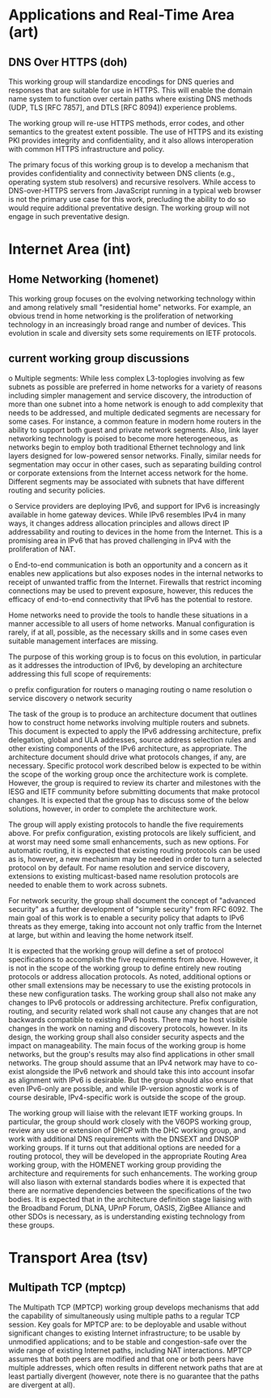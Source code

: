 # Applications and Real-Time Area (art) #
## DNS Over HTTPS (doh) ##
This working group will standardize encodings for DNS queries and responses
that are suitable for use in HTTPS. This will enable the domain name system to
function over certain paths where existing DNS methods (UDP, TLS [RFC 7857],
and DTLS [RFC 8094]) experience problems.

The working group will re-use HTTPS methods, error codes, and other semantics
to the greatest extent possible. The use of HTTPS and its existing PKI
provides integrity and confidentiality, and it also allows interoperation
with common HTTPS infrastructure and policy.

The primary focus of this working group is to develop a mechanism that
provides confidentiality and connectivity between DNS clients (e.g., operating
system stub resolvers) and recursive resolvers. While access to
DNS-over-HTTPS servers from JavaScript running in a typical web browser is not
the primary use case for this work, precluding the ability to do so would
require additional preventative design. The working group will not engage in
such preventative design.

# Internet Area (int) #
## Home Networking (homenet) ##
This working group focuses on the evolving networking technology
within and among relatively small "residential home" networks. For
example, an obvious trend in home networking is the proliferation of
networking technology in an increasingly broad range and number of
devices. This evolution in scale and diversity sets some requirements
on IETF protocols. 
## current working group discussions ##
o Multiple segments: While less complex L3-toplogies involving as few
subnets as possible are preferred in home networks for a variety of
reasons including simpler management and service discovery, the
introduction of more than one subnet into a home network is enough
to add complexity that needs to be addressed, and multiple
dedicated segments are necessary for some cases. For instance, a
common feature in modern home routers in the ability to support
both guest and private network segments. Also, link layer
networking technology is poised to become more heterogeneous, as
networks begin to employ both traditional Ethernet technology and
link layers designed for low-powered sensor networks. Finally,
similar needs for segmentation may occur in other cases, such as
separating building control or corporate extensions from the
Internet access network for the home. Different segments may be
associated with subnets that have different routing and security
policies.

o Service providers are deploying IPv6, and support for IPv6 is
increasingly available in home gateway devices. While IPv6 resembles
IPv4 in many ways, it changes address allocation principles and allows
direct IP addressability and routing to devices in the home from the
Internet. This is a promising area in IPv6 that has proved challenging
in IPv4 with the proliferation of NAT.

o End-to-end communication is both an opportunity and a concern as it
enables new applications but also exposes nodes in the internal
networks to receipt of unwanted traffic from the Internet. Firewalls
that restrict incoming connections may be used to prevent exposure,
however, this reduces the efficacy of end-to-end connectivity that
IPv6 has the potential to restore.

Home networks need to provide the tools to handle these situations in
a manner accessible to all users of home networks. Manual
configuration is rarely, if at all, possible, as the necessary skills
and in some cases even suitable management interfaces are missing.

The purpose of this working group is to focus on this evolution, in
particular as it addresses the introduction of IPv6, by developing an
architecture addressing this full scope of requirements:

o prefix configuration for routers
o managing routing
o name resolution
o service discovery
o network security

The task of the group is to produce an architecture document that
outlines how to construct home networks involving multiple routers and
subnets. This document is expected to apply the IPv6 addressing
architecture, prefix delegation, global and ULA addresses, source
address selection rules and other existing components of the IPv6
architecture, as appropriate. The architecture document should drive
what protocols changes, if any, are necessary. Specific protocol work
described below is expected to be within the scope of the working
group once the architecture work is complete. However, the group is
required to review its charter and milestones with the IESG and IETF
community before submitting documents that make protocol changes. It
is expected that the group has to discuss some of the below solutions,
however, in order to complete the architecture work.

The group will apply existing protocols to handle the five
requirements above. For prefix configuration, existing protocols are
likely sufficient, and at worst may need some small enhancements, such
as new options. For automatic routing, it is expected that existing
routing protocols can be used as is, however, a new mechanism may be
needed in order to turn a selected protocol on by default. For name
resolution and service discovery, extensions to existing
multicast-based name resolution protocols are needed to enable them to
work across subnets.

For network security, the group shall document the concept of
"advanced security" as a further development of "simple security" from
RFC 6092. The main goal of this work is to enable a security policy
that adapts to IPv6 threats as they emerge, taking into account not
only traffic from the Internet at large, but within and leaving the
home network itself.

It is expected that the working group will define a set of protocol
specifications to accomplish the five requirements from
above. However, it is not in the scope of the working group to define
entirely new routing protocols or address allocation protocols. As
noted, additional options or other small extensions may be necessary
to use the existing protocols in these new configuration tasks. The
working group shall also not make any changes to IPv6 protocols or
addressing architecture. Prefix configuration, routing, and security
related work shall not cause any changes that are not backwards
compatible to existing IPv6 hosts. There may be host visible changes
in the work on naming and discovery protocols, however. In its design,
the working group shall also consider security aspects and the impact
on manageability. The main focus of the working group is home
networks, but the group's results may also find applications in other
small networks. The group should assume that an IPv4 network may have
to co-exist alongside the IPv6 network and should take this into
account insofar as alignment with IPv6 is desirable. But the group
should also ensure that even IPv6-only are possible, and while
IP-version agnostic work is of course desirable, IPv4-specific work is
outside the scope of the group.

The working group will liaise with the relevant IETF working
groups. In particular, the group should work closely with the V6OPS
working group, review any use or extension of DHCP with the DHC
working group, and work with additional DNS requirements with the
DNSEXT and DNSOP working groups. If it turns out that additional
options are needed for a routing protocol, they will be developed in
the appropriate Routing Area working group, with the HOMENET working
group providing the architecture and requirements for such
enhancements. The working group will also liason with external
standards bodies where it is expected that there are normative
dependencies between the specifications of the two bodies.
It is expected that in the architecture definition stage liaising with
the Broadband Forum, DLNA, UPnP Forum, OASIS, ZigBee Alliance and
other SDOs is necessary, as is understanding existing technology from
these groups.
# Transport Area (tsv) #
## Multipath TCP (mptcp) ##
The Multipath TCP (MPTCP) working group develops mechanisms that add the
capability of simultaneously using multiple paths to a regular TCP
session. Key goals for MPTCP are: to be deployable and usable without
significant changes to existing Internet infrastructure; to be usable by
unmodified applications; and to be stable and congestion-safe over the
wide range of existing Internet paths, including NAT interactions. 
MPTCP assumes that both peers are modified and that one or both peers 
have multiple addresses, which often results in different network paths 
that are at least partially divergent (however, note there is no 
guarantee that the paths are divergent at all).
